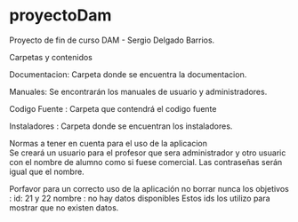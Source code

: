 # proyectoDam
Proyecto de  fin de curso  DAM - Sergio Delgado Barrios.

Carpetas  y contenidos

Documentacion: Carpeta donde se encuentra la documentacion.

Manuales: Se encontrarán los manuales de usuario y administradores.

Codigo Fuente : Carpeta que contendrá el codigo fuente

Instaladores : Carpeta donde se encuentran los instaladores.

Normas a tener en cuenta para el uso de la aplicacion
</br>
Se creará un usuario  para  el profesor que sera administrador y otro usuaric con el nombre de alumno como si fuese comercial.
Las contraseñas serán igual que el nombre.

Porfavor para un correcto uso de la aplicación no borrar nunca los objetivos :
id: 21 y 22
nombre : no hay datos disponibles
Estos ids los utilizo para mostrar que no existen datos.

